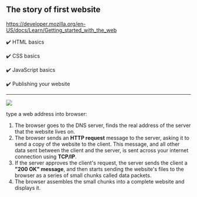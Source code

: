 
## The story of first website

https://developer.mozilla.org/en-US/docs/Learn/Getting_started_with_the_web

✔️ HTML basics

✔️ CSS basics

✔️ JavaScript basics

✔️ Publishing your website

---

<img src="https://mdn.mozillademos.org/files/8973/Client-server.jpg">

type a web address into browser:

1. The browser goes to the DNS server, finds the real address of the server that the website lives on.
2. The browser sends an **HTTP request** message to the server, asking it to send a copy of the website to the client. This message, and all other data sent between the client and the server, is sent across your internet connection using **TCP/IP**.
3. If the server approves the client's request, the server sends the client a **"200 OK" message**, and then starts sending the website's files to the browser as a series of small chunks called data packets.
4. The browser assembles the small chunks into a complete website and displays it.
